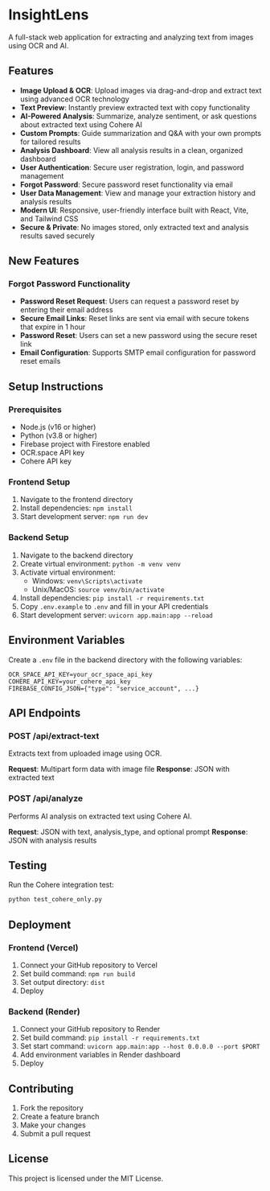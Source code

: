 # InsightLens

A full-stack web application for extracting and analyzing text from images using OCR and AI.

## Features

- **Image Upload & OCR**: Upload images via drag-and-drop and extract text using advanced OCR technology
- **Text Preview**: Instantly preview extracted text with copy functionality
- **AI-Powered Analysis**: Summarize, analyze sentiment, or ask questions about extracted text using Cohere AI
- **Custom Prompts**: Guide summarization and Q&A with your own prompts for tailored results
- **Analysis Dashboard**: View all analysis results in a clean, organized dashboard
- **User Authentication**: Secure user registration, login, and password management
- **Forgot Password**: Secure password reset functionality via email
- **User Data Management**: View and manage your extraction history and analysis results
- **Modern UI**: Responsive, user-friendly interface built with React, Vite, and Tailwind CSS
- **Secure & Private**: No images stored, only extracted text and analysis results saved securely

## New Features

### Forgot Password Functionality
- **Password Reset Request**: Users can request a password reset by entering their email address
- **Secure Email Links**: Reset links are sent via email with secure tokens that expire in 1 hour
- **Password Reset**: Users can set a new password using the secure reset link
- **Email Configuration**: Supports SMTP email configuration for password reset emails

## Setup Instructions

### Prerequisites
- Node.js (v16 or higher)
- Python (v3.8 or higher)
- Firebase project with Firestore enabled
- OCR.space API key
- Cohere API key

### Frontend Setup
1. Navigate to the frontend directory
2. Install dependencies: `npm install`
3. Start development server: `npm run dev`

### Backend Setup
1. Navigate to the backend directory
2. Create virtual environment: `python -m venv venv`
3. Activate virtual environment:
   - Windows: `venv\Scripts\activate`
   - Unix/MacOS: `source venv/bin/activate`
4. Install dependencies: `pip install -r requirements.txt`
5. Copy `.env.example` to `.env` and fill in your API credentials
6. Start development server: `uvicorn app.main:app --reload`

## Environment Variables

Create a `.env` file in the backend directory with the following variables:

```
OCR_SPACE_API_KEY=your_ocr_space_api_key
COHERE_API_KEY=your_cohere_api_key
FIREBASE_CONFIG_JSON={"type": "service_account", ...}
```

## API Endpoints

### POST /api/extract-text
Extracts text from uploaded image using OCR.

**Request**: Multipart form data with image file
**Response**: JSON with extracted text

### POST /api/analyze
Performs AI analysis on extracted text using Cohere AI.

**Request**: JSON with text, analysis_type, and optional prompt
**Response**: JSON with analysis results

## Testing

Run the Cohere integration test:
```bash
python test_cohere_only.py
```

## Deployment

### Frontend (Vercel)
1. Connect your GitHub repository to Vercel
2. Set build command: `npm run build`
3. Set output directory: `dist`
4. Deploy

### Backend (Render)
1. Connect your GitHub repository to Render
2. Set build command: `pip install -r requirements.txt`
3. Set start command: `uvicorn app.main:app --host 0.0.0.0 --port $PORT`
4. Add environment variables in Render dashboard
5. Deploy

## Contributing

1. Fork the repository
2. Create a feature branch
3. Make your changes
4. Submit a pull request

## License

This project is licensed under the MIT License. 